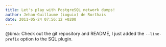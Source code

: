 ```yaml
---
title: Let's play with PostgreSQL network dumps!
author: Jehan-Guillaume (ioguix) de Rorthais
date: 2011-05-24 07:56:12 +0200
---
```

@bma: Check out the git repository and README, I just added the `--line-prefix` option to the SQL plugin.
